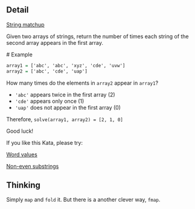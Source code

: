 ## Detail

[String matchup](https://www.codewars.com/kata/59ca8e8e1a68b7de740001f4)

Given two arrays of strings, return the number of times each string of the second array appears in the first array.

\# Example

```haskell
array1 = ['abc', 'abc', 'xyz', 'cde', 'uvw']
array2 = ['abc', 'cde', 'uap']
```

How many times do the elements in `array2` appear in `array1`? 

-   `'abc'` appears twice in the first array (2)
-   `'cde'` appears only once (1)
-   `'uap'` does not appear in the first array (0)

Therefore, `solve(array1, array2) = [2, 1, 0]`

Good luck!

If you like this Kata, please try:

[Word values](https://www.codewars.com/kata/598d91785d4ce3ec4f000018)

[Non-even substrings](https://www.codewars.com/kata/59da47fa27ee00a8b90000b4)

## Thinking

Simply `map` and `fold` it. But there is a another clever way, `fmap`.
